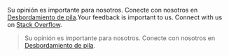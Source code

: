 <span data-ttu-id="7aa67-p130">Su opinión es importante para nosotros. Conecte con nosotros en [Desbordamiento de pila](http://stackoverflow.com/questions/tagged/microsoftgraph).</span><span class="sxs-lookup"><span data-stu-id="7aa67-p130">Your feedback is important to us. Connect with us on [Stack Overflow](http://stackoverflow.com/questions/tagged/microsoftgraph).</span></span>

> Su opinión es importante para nosotros. Conecte con nosotros en [Desbordamiento de pila](http://stackoverflow.com/questions/tagged/microsoftgraph).
